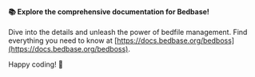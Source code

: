 #### 📚 Explore the comprehensive documentation for Bedbase! 
Dive into the details and unleash the power of bedfile management. Find everything you need to know at [https://docs.bedbase.org/bedboss](https://docs.bedbase.org/bedboss). 

Happy coding! 🚀